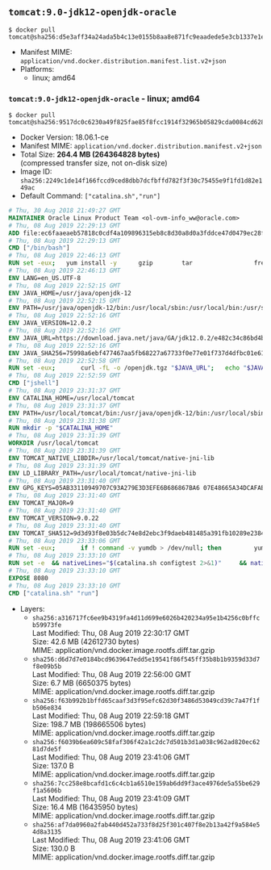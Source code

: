 ## `tomcat:9.0-jdk12-openjdk-oracle`

```console
$ docker pull tomcat@sha256:d5e3aff34a24ada5b4c13e0155b8aa8e871fc9eaadede5e3cb1337e1e8cf9184
```

-	Manifest MIME: `application/vnd.docker.distribution.manifest.list.v2+json`
-	Platforms:
	-	linux; amd64

### `tomcat:9.0-jdk12-openjdk-oracle` - linux; amd64

```console
$ docker pull tomcat@sha256:9517dc0c6230a49f825fae85f8fcc1914f32965b05829cda0084cd628d805243
```

-	Docker Version: 18.06.1-ce
-	Manifest MIME: `application/vnd.docker.distribution.manifest.v2+json`
-	Total Size: **264.4 MB (264364828 bytes)**  
	(compressed transfer size, not on-disk size)
-	Image ID: `sha256:2249c1de14f166fccd9ced8dbb7dcfbffd782f3f30c75455e9f1fd1d82e149ac`
-	Default Command: `["catalina.sh","run"]`

```dockerfile
# Thu, 30 Aug 2018 21:49:27 GMT
MAINTAINER Oracle Linux Product Team <ol-ovm-info_ww@oracle.com>
# Thu, 08 Aug 2019 22:29:13 GMT
ADD file:ec6faaeaeb57818c0cdf4a109896315eb8c8d30a8d0a3fddce47d0479ec28fcf in / 
# Thu, 08 Aug 2019 22:29:13 GMT
CMD ["/bin/bash"]
# Thu, 08 Aug 2019 22:46:13 GMT
RUN set -eux; 	yum install -y 		gzip 		tar 				freetype fontconfig 	; 	rm -rf /var/cache/yum
# Thu, 08 Aug 2019 22:46:13 GMT
ENV LANG=en_US.UTF-8
# Thu, 08 Aug 2019 22:52:15 GMT
ENV JAVA_HOME=/usr/java/openjdk-12
# Thu, 08 Aug 2019 22:52:15 GMT
ENV PATH=/usr/java/openjdk-12/bin:/usr/local/sbin:/usr/local/bin:/usr/sbin:/usr/bin:/sbin:/bin
# Thu, 08 Aug 2019 22:52:16 GMT
ENV JAVA_VERSION=12.0.2
# Thu, 08 Aug 2019 22:52:16 GMT
ENV JAVA_URL=https://download.java.net/java/GA/jdk12.0.2/e482c34c86bd4bf8b56c0b35558996b9/10/GPL/openjdk-12.0.2_linux-x64_bin.tar.gz
# Thu, 08 Aug 2019 22:52:16 GMT
ENV JAVA_SHA256=75998a6ebf477467aa5fb68227a67733f0e77e01f737d4dfbc01e617e59106ed
# Thu, 08 Aug 2019 22:52:58 GMT
RUN set -eux; 		curl -fL -o /openjdk.tgz "$JAVA_URL"; 	echo "$JAVA_SHA256 */openjdk.tgz" | sha256sum -c -; 	mkdir -p "$JAVA_HOME"; 	tar --extract --file /openjdk.tgz --directory "$JAVA_HOME" --strip-components 1; 	rm /openjdk.tgz; 		ln -sfT "$JAVA_HOME" /usr/java/default; 	ln -sfT "$JAVA_HOME" /usr/java/latest; 	for bin in "$JAVA_HOME/bin/"*; do 		base="$(basename "$bin")"; 		[ ! -e "/usr/bin/$base" ]; 		alternatives --install "/usr/bin/$base" "$base" "$bin" 20000; 	done; 		java -Xshare:dump; 		java --version; 	javac --version
# Thu, 08 Aug 2019 22:52:59 GMT
CMD ["jshell"]
# Thu, 08 Aug 2019 23:31:37 GMT
ENV CATALINA_HOME=/usr/local/tomcat
# Thu, 08 Aug 2019 23:31:37 GMT
ENV PATH=/usr/local/tomcat/bin:/usr/java/openjdk-12/bin:/usr/local/sbin:/usr/local/bin:/usr/sbin:/usr/bin:/sbin:/bin
# Thu, 08 Aug 2019 23:31:38 GMT
RUN mkdir -p "$CATALINA_HOME"
# Thu, 08 Aug 2019 23:31:39 GMT
WORKDIR /usr/local/tomcat
# Thu, 08 Aug 2019 23:31:39 GMT
ENV TOMCAT_NATIVE_LIBDIR=/usr/local/tomcat/native-jni-lib
# Thu, 08 Aug 2019 23:31:39 GMT
ENV LD_LIBRARY_PATH=/usr/local/tomcat/native-jni-lib
# Thu, 08 Aug 2019 23:31:40 GMT
ENV GPG_KEYS=05AB33110949707C93A279E3D3EFE6B686867BA6 07E48665A34DCAFAE522E5E6266191C37C037D42 47309207D818FFD8DCD3F83F1931D684307A10A5 541FBE7D8F78B25E055DDEE13C370389288584E7 61B832AC2F1C5A90F0F9B00A1C506407564C17A3 79F7026C690BAA50B92CD8B66A3AD3F4F22C4FED 9BA44C2621385CB966EBA586F72C284D731FABEE A27677289986DB50844682F8ACB77FC2E86E29AC A9C5DF4D22E99998D9875A5110C01C5A2F6059E7 DCFD35E0BF8CA7344752DE8B6FB21E8933C60243 F3A04C595DB5B6A5F1ECA43E3B7BBB100D811BBE F7DA48BB64BCB84ECBA7EE6935CD23C10D498E23
# Thu, 08 Aug 2019 23:31:40 GMT
ENV TOMCAT_MAJOR=9
# Thu, 08 Aug 2019 23:31:40 GMT
ENV TOMCAT_VERSION=9.0.22
# Thu, 08 Aug 2019 23:31:40 GMT
ENV TOMCAT_SHA512=9d3d93f8e03b5dc74e8d2ebc3f9daeb481485a391fb10289e23848063c23f52e8cf8566ebc7ff4f62c9b9f71591fad368a2bab487d31377c85a2607be3e029ff
# Thu, 08 Aug 2019 23:33:06 GMT
RUN set -eux; 		if ! command -v yumdb > /dev/null; then 		yum install -y yum-utils; 		yumdb set reason dep yum-utils; 	fi; 	if [ -f /etc/oracle-release ]; then 		yumdb set reason user filesystem; 	fi; 	_yum_install_temporary() { ( set -eu +x; 		local pkg todo=''; 		for pkg; do 			if ! rpm --query "$pkg" > /dev/null 2>&1; then 				todo="$todo $pkg"; 			fi; 		done; 		if [ -n "$todo" ]; then 			set -x; 			yum install -y $todo; 			yumdb set reason dep $todo; 		fi; 	) }; 	_yum_install_temporary gzip tar; 		ddist() { 		local f="$1"; shift; 		local distFile="$1"; shift; 		local success=; 		local distUrl=; 		for distUrl in 			'https://www.apache.org/dyn/closer.cgi?action=download&filename=' 			https://www-us.apache.org/dist/ 			https://www.apache.org/dist/ 			https://archive.apache.org/dist/ 		; do 			if curl -fL -o "$f" "$distUrl$distFile" && [ -s "$f" ]; then 				success=1; 				break; 			fi; 		done; 		[ -n "$success" ]; 	}; 		ddist 'tomcat.tar.gz' "tomcat/tomcat-$TOMCAT_MAJOR/v$TOMCAT_VERSION/bin/apache-tomcat-$TOMCAT_VERSION.tar.gz"; 	echo "$TOMCAT_SHA512 *tomcat.tar.gz" | sha512sum --strict --check -; 	ddist 'tomcat.tar.gz.asc' "tomcat/tomcat-$TOMCAT_MAJOR/v$TOMCAT_VERSION/bin/apache-tomcat-$TOMCAT_VERSION.tar.gz.asc"; 	export GNUPGHOME="$(mktemp -d)"; 	for key in $GPG_KEYS; do 		gpg --batch --keyserver ha.pool.sks-keyservers.net --recv-keys "$key"; 	done; 	gpg --batch --verify tomcat.tar.gz.asc tomcat.tar.gz; 	tar -xf tomcat.tar.gz --strip-components=1; 	rm bin/*.bat; 	rm tomcat.tar.gz*; 	command -v gpgconf && gpgconf --kill all || :; 	rm -rf "$GNUPGHOME"; 		nativeBuildDir="$(mktemp -d)"; 	tar -xf bin/tomcat-native.tar.gz -C "$nativeBuildDir" --strip-components=1; 	_yum_install_temporary 		apr-devel 		gcc 		make 		openssl-devel 	; 	( 		export CATALINA_HOME="$PWD"; 		cd "$nativeBuildDir/native"; 		aprConfig="$(command -v apr-1-config)"; 		./configure 			--libdir="$TOMCAT_NATIVE_LIBDIR" 			--prefix="$CATALINA_HOME" 			--with-apr="$aprConfig" 			--with-java-home="$JAVA_HOME" 			--with-ssl=yes; 		make -j "$(nproc)"; 		make install; 	); 	rm -rf "$nativeBuildDir"; 	rm bin/tomcat-native.tar.gz; 		deps="$( 		find "$TOMCAT_NATIVE_LIBDIR" -type f -executable -exec ldd '{}' ';' 			| awk '/=>/ && $(NF-1) != "=>" { print $(NF-1) }' 			| sort -u 			| xargs -r rpm --query --whatprovides 			| sort -u 	)"; 	[ -z "$deps" ] || yumdb set reason user $deps; 		yum autoremove -y; 	yum clean all; 	rm -rf /var/cache/yum; 		find ./bin/ -name '*.sh' -exec sed -ri 's|^#!/bin/sh$|#!/usr/bin/env bash|' '{}' +; 		chmod -R +rX .; 	chmod 777 logs work
# Thu, 08 Aug 2019 23:33:10 GMT
RUN set -e 	&& nativeLines="$(catalina.sh configtest 2>&1)" 	&& nativeLines="$(echo "$nativeLines" | grep 'Apache Tomcat Native')" 	&& nativeLines="$(echo "$nativeLines" | sort -u)" 	&& if ! echo "$nativeLines" | grep 'INFO: Loaded APR based Apache Tomcat Native library' >&2; then 		echo >&2 "$nativeLines"; 		exit 1; 	fi
# Thu, 08 Aug 2019 23:33:10 GMT
EXPOSE 8080
# Thu, 08 Aug 2019 23:33:10 GMT
CMD ["catalina.sh" "run"]
```

-	Layers:
	-	`sha256:a316717fc6ee9b4319fa4d11d699e6026b420234a95e1b4256c0bffcb59973fe`  
		Last Modified: Thu, 08 Aug 2019 22:30:17 GMT  
		Size: 42.6 MB (42612730 bytes)  
		MIME: application/vnd.docker.image.rootfs.diff.tar.gzip
	-	`sha256:d6d7d7e0184bcd9639647edd5e19541f86f545ff35b8b1b9359d33d7f8e09b5b`  
		Last Modified: Thu, 08 Aug 2019 22:56:00 GMT  
		Size: 6.7 MB (6650375 bytes)  
		MIME: application/vnd.docker.image.rootfs.diff.tar.gzip
	-	`sha256:f63b992b1bffd65caaf3d3f95efc62d30f3486d53049cd39c7a47f1fb506e834`  
		Last Modified: Thu, 08 Aug 2019 22:59:18 GMT  
		Size: 198.7 MB (198665506 bytes)  
		MIME: application/vnd.docker.image.rootfs.diff.tar.gzip
	-	`sha256:f6039b6ea609c58faf306f42a1c2dc7d501b3d1a038c962ad820ec6281d7de5f`  
		Last Modified: Thu, 08 Aug 2019 23:41:06 GMT  
		Size: 137.0 B  
		MIME: application/vnd.docker.image.rootfs.diff.tar.gzip
	-	`sha256:7cc258e8bcafd1c6c4cb1a6510e159ab6dd9f3ace4976de5a55be629f1a5606b`  
		Last Modified: Thu, 08 Aug 2019 23:41:09 GMT  
		Size: 16.4 MB (16435950 bytes)  
		MIME: application/vnd.docker.image.rootfs.diff.tar.gzip
	-	`sha256:af7da0960a2fab440d452a733f8d25f301c407f8e2b13a42f9a584e54d8a3135`  
		Last Modified: Thu, 08 Aug 2019 23:41:06 GMT  
		Size: 130.0 B  
		MIME: application/vnd.docker.image.rootfs.diff.tar.gzip

